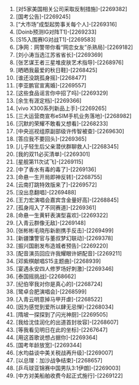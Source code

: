 
1. [对5家美国相关公司采取反制措施]-[2269382]
1. [国考公告]-[2269245]
1. [“大市场”成型起势事关每个人]-[2269316]
1. [Doinb预测IG对阵T1]-[2269233]
1. [S15入围赛IG对战T1]-[2269583]
1. [净网：网警带你看“网恋女友”杀熟局]-[2269182]
1. [刘小涛当选江苏省省长]-[2269369]
1. [张艺谋王者三星堆皮肤艺术指导]-[2268976]
1. [晒晒我最爱的秋日鞋]-[2268425]
1. [谁还没跳孤身摇]-[2268477]
1. [李亚鹏官宣离婚]-[2269557]
1. [这些食品谣言你中招了吗]-[2269329]
1. [余生有涯定档]-[2269366]
1. [vivo X300系列新品上手]-[2269265]
1. [三大运营商宣布eSIM手机业务落地]-[2268982]
1. [沉默的荣耀不敢看又想看]-[2268233]
1. [中央巡视组原副部级许传智被查]-[2269630]
1. [答应我不要回头]-[2269365]
1. [儿子轻生后父亲潜伏群聊救人]-[2268345]
1. [我的双11必买清单]-[2269301]
1. [星舰第11次试飞]-[2269115]
1. [中了香水有毒的毒了]-[2269136]
1. [命悬一生开局即神反转]-[2268755]
1. [云南打跳特效版来了]-[2269572]
1. [没出息翻唱]-[2269488]
1. [王力宏演唱会嘉宾含金量好高]-[2268845]
1. [孤身闯入了不同赛道]-[2269361]
1. [命悬一生黄轩表演型喜欢]-[2269322]
1. [入青云群像无敌]-[2269148]
1. [张彬彬毛晓彤新剧携手反击]-[2269499]
1. [新疆馕警官与董叔梦幻联动]-[2269378]
1. [振兴国剧发布造城者预告]-[2269220]
1. [配音演员回应许我耀眼许妍配音]-[2269211]
1. [邓紫棋献唱S15主题曲]-[2268939]
1. [宴遇永安四人修罗场好刺激]-[2269346]
1. [泰国摇挑战]-[2268662]
1. [纪伯宰我对你是真心的]-[2268724]
1. [鹭卓合肥演唱会]-[2268599]
1. [入青云明意掉马甲开虐]-[2268522]
1. [因为感觉到爱所以肆无忌惮]-[2268034]
1. [隋坡一探探到了闪光神厨]-[2269505]
1. [我给沈佳润化的出道首封妆容]-[2268607]
1. [等我看见明日在此的坐标]-[2267647]
1. [用这首歌说想占据你]-[2269364]
1. [国考年龄放宽]-[2269344]
1. [水均益谈中美关税战再升级]-[2269007]
1. [以总理：加沙战争结束]-[2268657]
1. [乒乓球亚锦赛中国男队3:1伊朗]-[2269003]
1. [中方对美船舶收费今起正式施行]-[2269122]